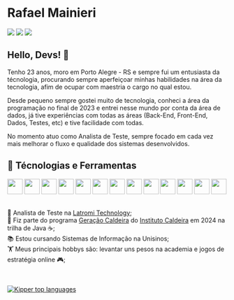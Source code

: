 <h1>Rafael Mainieri</h1>

<div>
<a href="https://instagram.com/rafael.mainieri" target="_blank"><img loading="lazy" src="https://img.shields.io/badge/-Instagram-%23E4405F?style=for-the-badge&logo=instagram&logoColor=white" target="_blank"></a>
<a href="https://www.linkedin.com/in/rafael-mainieri-97079b224/" target="_blank"><img loading="lazy" src="https://img.shields.io/badge/-LinkedIn-%230077B5?style=for-the-badge&logo=linkedin&logoColor=white" target="_blank"></a>  
<a href = "mailto:rafasolmainieri@gmail.com"><img loading="lazy" src="https://img.shields.io/badge/Gmail-D14836?style=for-the-badge&logo=gmail&logoColor=white" target="_blank"></a>
</div>

<h2>Hello, Devs! 🤙</h2>
<p>Tenho 23 anos, moro em Porto Alegre - RS e sempre fui um entusiasta da técnologia, procurando sempre aperfeiçoar minhas habilidades na área da tecnologia, afim de ocupar com maestria o cargo no qual estou.</p> 
<p>Desde pequeno sempre gostei muito de tecnologia, conheci a área da programação no final de 2023 e entrei nesse mundo por conta da área de dados, já tive experiências com todas as áreas (Back-End, Front-End, Dados, Testes, etc) e tive facilidade com todas.</p>
No momento atuo como Analista de Teste, sempre focado em cada vez mais melhorar o fluxo e qualidade dos sistemas desenvolvidos.

<h2>🔨 Técnologias e Ferramentas</h2> 

<div>
 <img src="https://cdn.jsdelivr.net/gh/devicons/devicon@latest/icons/javascript/javascript-original.svg" width="35" height="35"/>
 <img src="https://cdn.jsdelivr.net/gh/devicons/devicon@latest/icons/cypressio/cypressio-original.svg" width="35" height="35"/>
 <img src="https://cdn.jsdelivr.net/gh/devicons/devicon@latest/icons/nodejs/nodejs-original.svg" width="35" height="35"/>
 <img src="https://cdn.jsdelivr.net/gh/devicons/devicon@latest/icons/java/java-original.svg" width="35" height="35"/>
 <img src="https://cdn.jsdelivr.net/gh/devicons/devicon@latest/icons/spring/spring-original.svg" width="35" height="35"/>
 <img src="https://cdn.jsdelivr.net/gh/devicons/devicon@latest/icons/maven/maven-original.svg" width="35" height="35"/>
 <img src="https://cdn.jsdelivr.net/gh/devicons/devicon@latest/icons/html5/html5-original.svg" width="35" height="35""/>
 <img src="https://cdn.jsdelivr.net/gh/devicons/devicon@latest/icons/css3/css3-original.svg" width="35" height="35"/>
 <img src="https://cdn.jsdelivr.net/gh/devicons/devicon@latest/icons/python/python-original.svg" width="35" height="35"/>
 <img src="https://cdn.jsdelivr.net/gh/devicons/devicon@latest/icons/git/git-original.svg" width="35" height="35"/>
 <img src="https://cdn.jsdelivr.net/gh/devicons/devicon@latest/icons/microsoftsqlserver/microsoftsqlserver-original.svg" width="35" height="35"/>  
 <img src="https://cdn.jsdelivr.net/gh/devicons/devicon@latest/icons/postgresql/postgresql-original.svg" width="35" height="35"/>
 <img src="https://cdn.jsdelivr.net/gh/devicons/devicon@latest/icons/postman/postman-original.svg" width="35" height="35"/>

</div>

<br>

💙 Analista de Teste na [Latromi Technology](https://latromi.com.br/);<br>
💚 Fiz parte do programa [Geração Caldeira](https://www.geracaocaldeira.org/) do [Instituto Caldeira](https://institutocaldeira.org.br/) em 2024 na trilha de Java ☕;<br>
📚 Estou cursando Sistemas de Informação na Unisinos;<br>
🏋️ Meus principais hobbys são: levantar uns pesos na academia e jogos de estratégia online 🎮; 

<br>

[![Kipper top languages](https://github-readme-stats.vercel.app/api/top-langs/?username=RafaelMainieri&theme=dracula)](https://github.com/anuraghazra/github-readme-stats)
<!---
RafaelMainieri/RafaelMainieri is a ✨ special ✨ repository because its `README.md` (this file) appears on your GitHub profile.
You can click the Preview link to take a look at your changes.
--->
